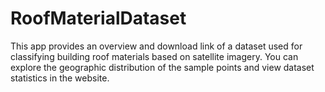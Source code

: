# RoofMaterialDataset
This app provides an overview and download link of a dataset used for classifying building roof materials based on satellite imagery. You can explore the geographic distribution of the sample points and view dataset statistics in the website.
